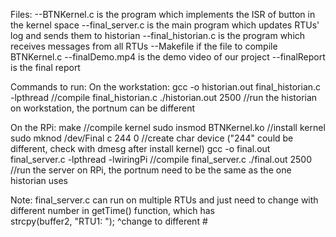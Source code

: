 Files:
--BTNKernel.c is the program which implements the ISR of button in the kernel space
--final_server.c is the main program which updates RTUs' log and sends them to historian
--final_historian.c is the program which receives messages from all RTUs
--Makefile if the file to compile BTNKernel.c
--finalDemo.mp4 is the demo video of our project
--finalReport is the final report

Commands to run:
On the workstation:
gcc -o historian.out final_historian.c -lpthread    //compile final_historian.c
./historian.out 2500 //run the historian on workstation, the portnum can be different

On the RPi:
make    //compile kernel
sudo insmod BTNKernel.ko    //install kernel
sudo mknod /dev/Final c 244 0   //create char device ("244" could be different, check with dmesg after install kernel)
gcc -o final.out final_server.c -lpthread -lwiringPi //compile final_server.c
./final.out 2500    //run the server on RPi, the portnum need to be the same as the one historian uses


Note: final_server.c can run on multiple RTUs and just need to change with different number in getTime() function, which has  
strcpy(buffer2, "RTU1:  "); 
                    ^change to different #